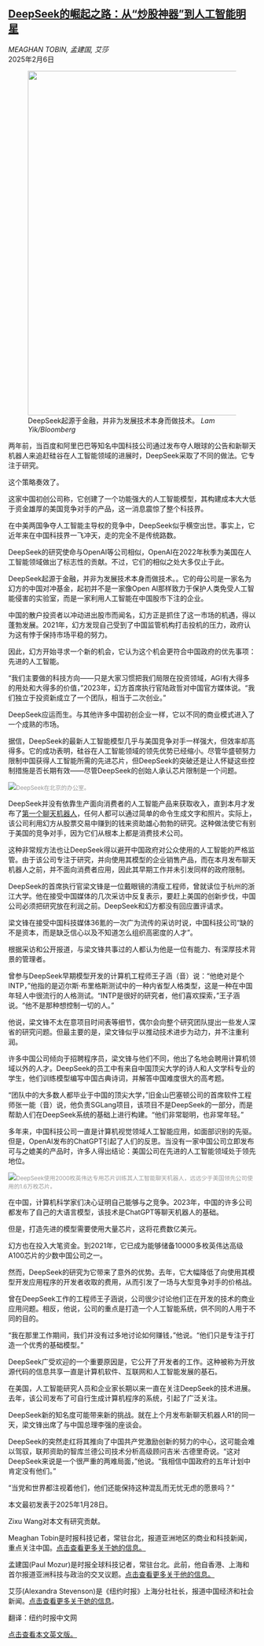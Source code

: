 <!--1738823821000-->
[DeepSeek的崛起之路：从“炒股神器”到人工智能明星](https://cn.nytimes.com/business/20250206/deepseek-owner-china-ai/)
------

<address>MEAGHAN TOBIN, 孟建国, 艾莎</address><time pudate="2025-02-06 02:27:44" datetime="2025-02-06 02:27:44">2025年2月6日</time><figure><img src="https://images.weserv.nl/?url=static01.nyt.com/images/2025/01/28/multimedia/28China-Deepseek-01-whbl/28China-Deepseek-01-whbl-master1050.jpg" width="1050" height="700"><figcaption>DeepSeek起源于金融，并非为发展技术本身而做技术。 <cite>Lam Yik/Bloomberg</cite></figcaption></figure><section><p>两年前，当百度和阿里巴巴等知名中国科技公司通过发布夺人眼球的公告和新聊天机器人来追赶硅谷在人工智能领域的进展时，DeepSeek采取了不同的做法。它专注于研究。</p><p>这个策略奏效了。</p><p>这家中国初创公司称，它创建了一个功能强大的人工智能模型，其构建成本大大低于资金雄厚的美国竞争对手的产品，这一消息震惊了整个科技界。</p><p>在中美两国争夺人工智能主导权的竞争中，DeepSeek似乎横空出世。事实上，它近年来在中国科技界一飞冲天，走的完全不是传统路数。</p><p>DeepSeek的研究使命与OpenAI等公司相似，OpenAI在2022年秋季为美国在人工智能领域做出了标志性的贡献。不过，它们的相似之处大多仅止于此。</p><p>DeepSeek起源于金融，并非为发展技术本身而做技术。。它的母公司是一家名为幻方的中国对冲基金，起初并不是一家像Open AI那样致力于保护人类免受人工智能侵害的实验室，而是一家利用人工智能在中国股市下注的企业。</p><p>中国的散户投资者以冲动进出股市而闻名，幻方正是抓住了这一市场的机遇，得以蓬勃发展。2021年，幻方发现自己受到了中国监管机构打击投机的压力，政府认为这有悖于保持市场平稳的努力。</p><p>因此，幻方开始寻求一个新的机会，它认为这个机会更符合中国政府的优先事项：先进的人工智能。</p><p>“我们主要做的科技方向——只是大家习惯把我们局限在投资领域，AGI有大得多的用处和大得多的价值，”2023年，幻方首席执行官陆政哲对中国官方媒体说。“我们独立于投资新成立了一个团队，相当于二次创业。”</p><p>DeepSeek应运而生。与其他许多中国初创企业一样，它以不同的商业模式进入了一个成熟的市场。</p><p>据信，DeepSeek的最新人工智能模型几乎与美国竞争对手一样强大，但效率却高得多。它的成功表明，硅谷在人工智能领域的领先优势已经缩小。尽管华盛顿努力限制中国获得人工智能所需的先进芯片，但DeepSeek的突破还是让人怀疑这些控制措施是否长期有效——尽管DeepSeek的创始人承认芯片限制是一个问题。</p><p><img src="https://images.weserv.nl/?url=static01.nyt.com/images/2025/01/28/multimedia/28China-Deepseek-02-whbl/28China-Deepseek-02-whbl-master1050.jpg"><small style="color: #999;">DeepSeek在北京的办公室。</small></p><p>DeepSeek并没有依靠生产面向消费者的人工智能产品来获取收入，直到本月才发布了<a href="https://www.nytimes.com/2025/01/27/technology/deepseek-ai-chatbot-first-impressions.html">第一个聊天机器人</a>，任何人都可以通过简单的命令生成文字和照片。实际上，该公司利用幻方从股票交易中赚到的钱来资助雄心勃勃的研究。这种做法使它有别于美国的竞争对手，因为它们从根本上都是消费技术公司。</p><p>这种非常规方法也让DeepSeek得以避开中国政府对公众使用的人工智能的严格监管。由于该公司专注于研究，并向使用其模型的企业销售产品，而在本月发布聊天机器人之前，并不面向消费者应用，因此其早期工作并未引发同样的政府限制。</p><p>DeepSeek的首席执行官梁文锋是一位戴眼镜的清瘦工程师，曾就读位于杭州的浙江大学。他在接受中国媒体的几次采访中反复表示，要赶上美国的创新步伐，中国公司必须把研究放在利润之前。DeepSeek和幻方都没有回应置评请求。</p><p>梁文锋在接受中国科技媒体36氪的一次广为流传的采访时说，中国科技公司“缺的不是资本，而是缺乏信心以及不知道怎么组织高密度的人才”。</p><p>根据采访和公开报道，与梁文锋共事过的人都认为他是一位有能力、有深厚技术背景的管理者。</p><p>曾参与DeepSeek早期模型开发的计算机工程师王子涵（音）说：“他绝对是个INTP，”他指的是迈尔斯·布里格斯测试中的一种内省型人格类型，这是一种在中国年轻人中很流行的人格测试。“INTP是很好的研究者，他们喜欢探索，”王子涵说。“他不是那种想控制一切的人。”</p><p>他说，梁文锋不太在意项目时间表等细节，偶尔会向整个研究团队提出一些发人深省的研究问题。但最主要的是，梁文锋似乎以推动技术进步为动力，并不注重利润。</p><p>许多中国公司倾向于招聘程序员，梁文锋与他们不同，他出了名地会聘用计算机领域以外的人才。DeepSeek的员工中有来自中国顶尖大学的诗人和人文学科专业的学生，他们训练模型编写中国古典诗词，并解答中国难度很大的高考题。</p><p>“团队中的大多数人都毕业于中国的顶尖大学，”旧金山巴塞顿公司的首席软件工程师张一能（音）说，他负责SGLang项目，该项目不是DeepSeek的一部分，而是帮助人们在DeepSeek系统的基础上进行构建。“他们非常聪明，也非常年轻。”</p><p>多年来，中国科技公司一直是计算机视觉领域人工智能应用，如面部识别的先驱。但是，OpenAI发布的ChatGPT引起了人们的反思。当没有一家中国公司立即发布可与之媲美的产品时，许多人得出结论：美国公司在先进的人工智能领域处于领先地位。</p><p><img src="https://images.weserv.nl/?url=static01.nyt.com/images/2025/01/28/multimedia/28China-Deepseek-03-whbl/28China-Deepseek-03-whbl-master1050.jpg"><small style="color: #999;">DeepSeek使用2000枚英伟达专用芯片训练其人工智能聊天机器人，远远少于美国领先公司使用的1.6万枚芯片。</small></p><p>在中国，计算机科学家们决心证明自己能够与之竞争。2023年，中国的许多公司都发布了自己的大语言模型，该技术是ChatGPT等聊天机器人的基础。</p><p>但是，打造先进的模型需要使用大量芯片，这将花费数亿美元。</p><p>幻方也在投入大笔资金。到2021年，它已成为能够储备10000多枚英伟达高级A100芯片的少数中国公司之一。</p><p>然而，DeepSeek的研究为它带来了意外的优势。去年，它大幅降低了向使用其模型开发应用程序的开发者收取的费用，从而引发了一场与大型竞争对手的价格战。</p><p>曾在DeepSeek工作的工程师王子涵说，公司很少讨论他们正在开发的技术的商业应用问题。相反，他说，公司的重点是打造一个人工智能系统，供不同的人用于不同的目的。</p><p>“我在那里工作期间，我们并没有过多地讨论如何赚钱，”他说。“他们只是专注于打造一个优秀的基础模型。”</p><p>DeepSeek广受欢迎的一个重要原因是，它公开了开发者的工作。这种被称为开放源代码的信息共享一直是计算机软件、互联网和人工智能发展的基石。</p><p>在美国，人工智能研究人员和企业家长期以来一直在关注DeepSeek的技术进展。去年，该公司发布了可自行生成计算机程序的系统，引起了广泛关注。</p><p>DeepSeek新的知名度可能带来新的挑战。就在上个月发布新聊天机器人R1的同一天，梁文锋出席了与中国总理李强的座谈会。</p><p>DeepSeek的突然走红将其推向了中国共产党激励创新的努力的中心，这可能会难以驾驭，联邦资助的智库兰德公司技术分析高级顾问吉米·古德里奇说。“这对DeepSeek来说是一个很严重的两难局面，”他说。“我相信中国政府的五年计划中肯定没有他们。”</p><p>“当党和世界都注视着他们，他们还能保持这种混乱而无忧无虑的愿景吗？”</p></section><footer><p>本文最初发表于2025年1月28日。</p><p>Zixu Wang对本文有研究贡献。</p><p>Meaghan Tobin是时报科技记者，常驻台北，报道亚洲地区的商业和科技新闻，重点关注中国。<a rel="nofollow" target="_blank" href="https://www.nytimes.com/by/meaghan-tobin">点击查看更多关于她的信息。</a></p><p>孟建国(Paul Mozur)是时报全球科技记者，常驻台北。此前，他自香港、上海和首尔报道亚洲科技与政治的交叉议题。<a rel="nofollow" target="_blank" href="https://www.nytimes.com/by/paul-mozur">点击查看更多关于他的信息。</a></p><p>艾莎(Alexandra Stevenson)是《纽约时报》上海分社社长，报道中国经济和社会新闻。<a rel="nofollow" target="_blank" href="https://www.nytimes.com/by/alexandra-stevenson">点击查看更多关于她的信息</a>。</p><p>翻译：纽约时报中文网</p><p><a rel="nofollow" target="_blank" href="https://www.nytimes.com/2025/01/28/business/deepseek-owner-china-ai.html">点击查看本文英文版。</a></p></footer>
